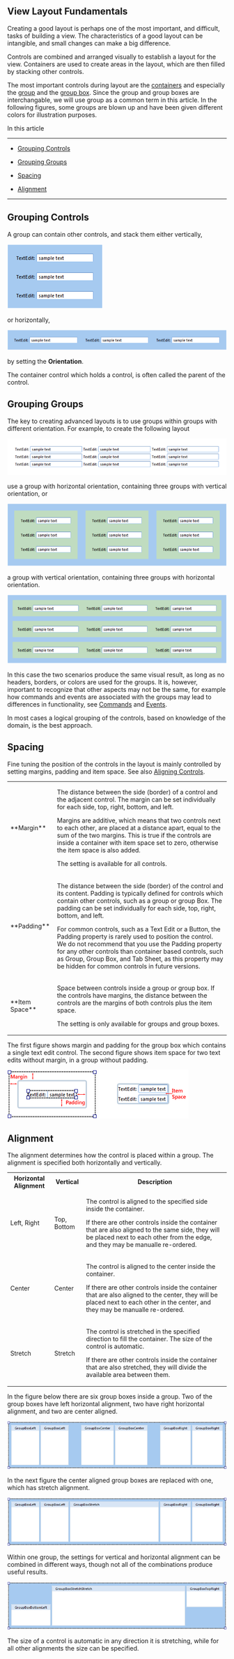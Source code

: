 ## View Layout Fundamentals

Creating a good layout is perhaps one of the most important, and difficult, tasks of building a view. The characteristics of a good layout can be intangible, and small changes can make a big difference.

Controls are combined and arranged visually to establish a layout for the view. Containers are used to create areas in the layout, which are then filled by stacking other controls.

The most important controls during layout are the [containers](desktop-controls/containers.md) and especially the [group](desktop-controls/containers/group.md) and the [group box](desktop-controls/containers/group-box.md). Since the group and group boxes are interchangable, we will use group as a common term in this article. In the following figures, some groups are blown up and have been given different colors for illustration purposes.

In this article

* * *

*   [Grouping Controls](#grouping-controls)

*   [Grouping Groups](#grouping-groups)

*   [Spacing](#spacing)

*   [Alignment](#alignment)

* * *

## Grouping Controls

A group can contain other controls, and stack them either vertically,

![ID8879253177584B2C.png](media/ID8879253177584B2C.png)

or horizontally,

![ID31B8E91C5BFF43AA.png](media/ID31B8E91C5BFF43AA.png)

by setting the **Orientation**<span style="FONT-WEIGHT: normal">.

<span style="FONT-WEIGHT: normal">The container control which holds a control, is often called the parent of the control.



## Grouping Groups

The key to creating advanced layouts is to use groups within groups with different orientation. For example, to create the following layout

![IDA83D141541CB47EE.png](media/IDA83D141541CB47EE.png)

use a group with horizontal orientation, containing three groups with vertical orientation, or

![IDA8A98CE7CDD544A9.png](media/IDA8A98CE7CDD544A9.png)

a group with vertical orientation, containing three groups with horizontal orientation.

![IDDC4137ABE2794757.png](media/IDDC4137ABE2794757.png)

In this case the two scenarios produce the same visual result, as long as no headers, borders, or colors are used for the groups. It is, however, important to recognize that other aspects may not be the same, for example how commands and events are associated with the groups may lead to differences in functionality, see [Commands](../commands.md) and [Events](../events.md).

In most cases a logical grouping of the controls, based on knowledge of the domain, is the best approach.



## Spacing

Fine tuning the position of the controls in the layout is mainly controlled by setting margins, padding and item space. See also [Aligning Controls](view-layout-fundamentals.md).

<table style="WIDTH: 100%">

<tbody>

<tr>

<td>**Margin**</td>

<td>

The distance between the side (border) of a control and the adjacent control. The margin can be set individually for each side, top, right, bottom, and left.

Margins are additive, which means that two controls next to each other, are placed at a distance apart, equal to the sum of the two margins. This is true if the controls are inside a container with item space set to zero, otherwise the item space is also added.

The setting is available for all controls.

</td>

</tr>

<tr>

<td>**Padding**</td>

<td>

The distance between the side (border) of the control and its content. Padding is typically defined for controls which contain other controls, such as a group or group Box. The padding can be set individually for each side, top, right, bottom, and left.

For common controls, such as a Text Edit or a Button, the Padding property is rarely used to position the control. We do not recommend that you use the Padding property for any other controls than container based controls, such as Group, Group Box, and Tab Sheet, as this property may be hidden for common controls in future versions.

</td>

</tr>

<tr>

<td>**Item Space**</td>

<td>

Space between controls inside a group or group box. If the controls have margins, the distance between the controls are the margins of both controls plus the item space.

The setting is only available for groups and group boxes.

</td>

</tr>

</tbody>

</table>

The first figure shows margin and padding for the group box which contains a single text edit control. The second figure shows item space for two text edits without margin, in a group without padding.

![ID5396E38645D14699.png](media/ID5396E38645D14699.png)  ![ID614AB514749B4462.png](media/ID614AB514749B4462.png)



## Alignment

The alignment determines how the control is placed within a group. The alignment is specified both horizontally and vertically.

<table style="WIDTH: 100%">

<tbody>

<tr>

<th>Horizontal Alignment</th>

<th>Vertical</th>

<th>Description</th>

</tr>

<tr>

<td>Left, Right</td>

<td>

Top, Bottom

</td>

<td>

The control is aligned to the specified side inside the container.

If there are other controls inside the container that are also aligned to the same side, they will be placed next to each other from the edge, and they may be manualle re-ordered.

</td>

</tr>

<tr>

<td>Center</td>

<td>Center</td>

<td>

The control is aligned to the center inside the container.

If there are other controls inside the container that are also aligned to the center, they will be placed next to each other in the center, and they may be manualle re-ordered.

</td>

</tr>

<tr>

<td>Stretch</td>

<td>Stretch</td>

<td>

The control is stretched in the specified direction to fill the container. The size of the control is automatic.

If there are other controls inside the container that are also stretched, they will divide the available area between them.

</td>

</tr>

</tbody>

</table>

In the figure below there are six group boxes inside a group. Two of the group boxes have left horizontal alignment, two have right horizontal alignment, and two are center aligned.

![ID4AC49C8D16894040.png](media/ID4AC49C8D16894040.png)

In the next figure the center aligned group boxes are replaced with one, which has stretch alignment.

![ID22F09433057440BB.png](media/ID22F09433057440BB.png)

Within one group, the settings for vertical and horizontal alignment can be combined in different ways, though not all of the combinations produce useful results.

![ID7F6EA1AE2C9F454E.png](media/ID7F6EA1AE2C9F454E.png)

The size of a control is automatic in any direction it is stretching, while for all other alignments the size can be specified.


